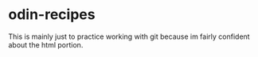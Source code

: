 # odin-recipes
This is mainly just to practice working with git because im fairly confident about the html portion.
